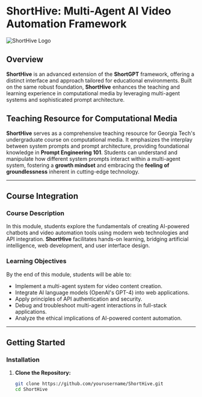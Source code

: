 # ShortHive: Multi-Agent AI Video Automation Framework

![ShortHive Logo](https://github.com/yourusername/ShortHive/raw/main/shorthive_logo_1.png)

## **Overview**

**ShortHive** is an advanced extension of the **ShortGPT** framework, offering a distinct interface and approach tailored for educational environments. Built on the same robust foundation, **ShortHive** enhances the teaching and learning experience in computational media by leveraging multi-agent systems and sophisticated prompt architecture.

## **Teaching Resource for Computational Media**

**ShortHive** serves as a comprehensive teaching resource for Georgia Tech's undergraduate course on computational media. It emphasizes the interplay between system prompts and prompt architecture, providing foundational knowledge in **Prompt Engineering 101**. Students can understand and manipulate how different system prompts interact within a multi-agent system, fostering a **growth mindset** and embracing the **feeling of groundlessness** inherent in cutting-edge technology.

---

## **Course Integration**

### **Course Description**

In this module, students explore the fundamentals of creating AI-powered chatbots and video automation tools using modern web technologies and API integration. **ShortHive** facilitates hands-on learning, bridging artificial intelligence, web development, and user interface design.

### **Learning Objectives**

By the end of this module, students will be able to:

- Implement a multi-agent system for video content creation.
- Integrate AI language models (OpenAI's GPT-4) into web applications.
- Apply principles of API authentication and security.
- Debug and troubleshoot multi-agent interactions in full-stack applications.
- Analyze the ethical implications of AI-powered content automation.

---

## **Getting Started**

### **Installation**

1. **Clone the Repository:**
   ```bash
   git clone https://github.com/yourusername/ShortHive.git
   cd ShortHive
